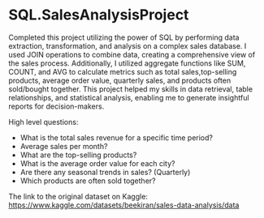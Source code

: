 # SQL.SalesAnalysisProject

Completed this project utilizing the power of SQL by performing data extraction, transformation, and analysis on a complex sales database. I used JOIN operations to combine data, creating a comprehensive view of the sales process. Additionally, I utilized aggregate functions like SUM, COUNT, and AVG to calculate metrics such as total sales,top-selling products, average order value, quarterly sales, and products often sold/bought together. This project helped my skills in data retrieval, table relationships, and statistical analysis, enabling me to generate insightful reports for decision-makers.


High level questions:
- What is the total sales revenue for a specific time period?
- Average sales per month?
- What are the top-selling products?
- What is the average order value for each city?
- Are there any seasonal trends in sales? (Quarterly)
- Which products are often sold together?

The link to the original dataset on Kaggle:
https://www.kaggle.com/datasets/beekiran/sales-data-analysis/data
